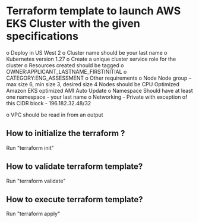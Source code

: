 # Terraform template to launch AWS EKS Cluster with the given specifications

o Deploy in US West 2
o Cluster name should be your last name
o Kubernetes version 1.27
o Create a unique cluster service role for the cluster
o Resources created should be tagged
o OWNER:APPLICANT_LASTNAME_FIRSTINITIAL
o CATEGORY:ENG_ASSESSMENT
o Other requirements
o Node
    Node group – max size 6, min size 3, desired size 4
    Nodes should be CPU Optimized
    Amazon EKS optimized AMI
    Auto Update
o Namespace
    Should have at least one namespace - your last name
o Networking -
    Private with exception of this CIDR block - 196.182.32.48/32
    
o VPC should be read in from an output

## How to initialize the terraform ?

Run "terraform init"

## How to validate terraform template?

Run "terraform validate"

## How to execute terraform template?

Run "terraform apply"

